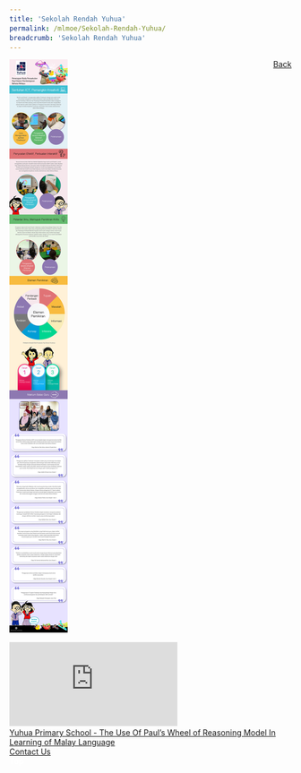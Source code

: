 ```yaml
---
title: 'Sekolah Rendah Yuhua'
permalink: /mlmoe/Sekolah-Rendah-Yuhua/
breadcrumb: 'Sekolah Rendah Yuhua'
---
```

<a href="/gallery/pameran- bahasa- melayu-malay-language-exhibitions-d/schools/" style="float:right;">Back</a>
 <img src="/images/YuhuaPri-ML.jpg"> <br/>
<div class="video-container">
  <iframe src="https://www.youtube.com/embed/wpc9oMcZ8Vk" frameborder="0" allow="accelerometer; autoplay; encrypted-media; gyroscope; picture-in-picture" allowfullscreen></iframe></div>
  <a href="/mlmoe/Yuhua Attachment.pdf">Yuhua Primary School - The Use Of Paul’s Wheel of Reasoning Model In Learning of Malay Language</a><br/>
  <a href="mailto:yuhua_ps@moe.edu.sg">Contact Us</a>

<div class="btntop"><a href="#top" style="text-decoration:none;"><span style="color:white"><b>Top</b></span></a></div>
